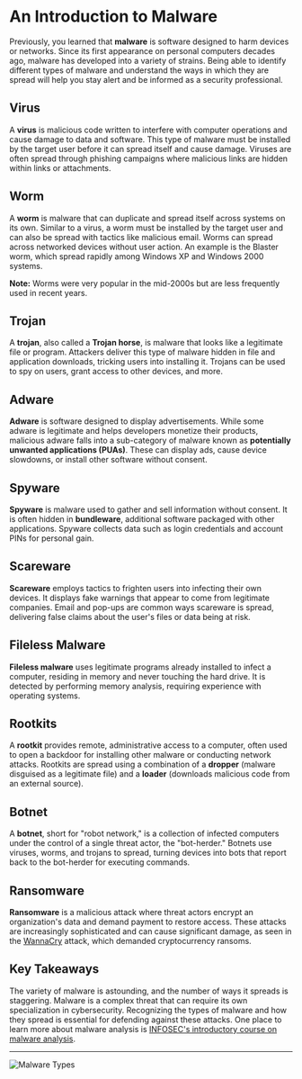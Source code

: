 # An Introduction to Malware

Previously, you learned that **malware** is software designed to harm devices or networks. Since its first appearance on personal computers decades ago, malware has developed into a variety of strains. Being able to identify different types of malware and understand the ways in which they are spread will help you stay alert and be informed as a security professional.

## Virus

A **virus** is malicious code written to interfere with computer operations and cause damage to data and software. This type of malware must be installed by the target user before it can spread itself and cause damage. Viruses are often spread through phishing campaigns where malicious links are hidden within links or attachments.

## Worm

A **worm** is malware that can duplicate and spread itself across systems on its own. Similar to a virus, a worm must be installed by the target user and can also be spread with tactics like malicious email. Worms can spread across networked devices without user action. An example is the Blaster worm, which spread rapidly among Windows XP and Windows 2000 systems.

**Note:** Worms were very popular in the mid-2000s but are less frequently used in recent years.

## Trojan

A **trojan**, also called a **Trojan horse**, is malware that looks like a legitimate file or program. Attackers deliver this type of malware hidden in file and application downloads, tricking users into installing it. Trojans can be used to spy on users, grant access to other devices, and more.

## Adware

**Adware** is software designed to display advertisements. While some adware is legitimate and helps developers monetize their products, malicious adware falls into a sub-category of malware known as **potentially unwanted applications (PUAs)**. These can display ads, cause device slowdowns, or install other software without consent.

## Spyware

**Spyware** is malware used to gather and sell information without consent. It is often hidden in **bundleware**, additional software packaged with other applications. Spyware collects data such as login credentials and account PINs for personal gain.

## Scareware

**Scareware** employs tactics to frighten users into infecting their own devices. It displays fake warnings that appear to come from legitimate companies. Email and pop-ups are common ways scareware is spread, delivering false claims about the user's files or data being at risk.

## Fileless Malware

**Fileless malware** uses legitimate programs already installed to infect a computer, residing in memory and never touching the hard drive. It is detected by performing memory analysis, requiring experience with operating systems.

## Rootkits

A **rootkit** provides remote, administrative access to a computer, often used to open a backdoor for installing other malware or conducting network attacks. Rootkits are spread using a combination of a **dropper** (malware disguised as a legitimate file) and a **loader** (downloads malicious code from an external source).

## Botnet

A **botnet**, short for "robot network," is a collection of infected computers under the control of a single threat actor, the "bot-herder." Botnets use viruses, worms, and trojans to spread, turning devices into bots that report back to the bot-herder for executing commands.

## Ransomware

**Ransomware** is a malicious attack where threat actors encrypt an organization's data and demand payment to restore access. These attacks are increasingly sophisticated and can cause significant damage, as seen in the [WannaCry](https://en.wikipedia.org/wiki/WannaCry_ransomware_attack) attack, which demanded cryptocurrency ransoms.

## Key Takeaways

The variety of malware is astounding, and the number of ways it spreads is staggering. Malware is a complex threat that can require its own specialization in cybersecurity. Recognizing the types of malware and how they spread is essential for defending against these attacks. One place to learn more about malware analysis is [INFOSEC's introductory course on malware analysis](https://www.infosecinstitute.com/skills/courses/malware-analysis-introduction/).

---
![Malware Types](https://d3c33hcgiwev3.cloudfront.net/imageAssetProxy.v1/TkFK-J6TRh2ue_1I7owsjQ_42fbeac348c047c082f0240d8c7070f1_QtRlX3WTGmWe68ofALbH8PpjiDXit8YBSmdZttfmkmLIytP_87FRHwRJVNY3AfaCoINg0cbCQDTYFtptgP6EXX6IE7-1NFeQ-I2bH3DsFVFi_-toyT0X44uQqo1NaESmwuxK-dNfP8-Dmyc8jh_9BBXx_mfKC-R4_cgLRgZ98JJ1L9dbxOW6l7Yhz55mTg?expiry=1721606400000&hmac=yVnQGn6MBozx4a1CZp9OhYmXmon9KEqA7ukoH7JEIFY)